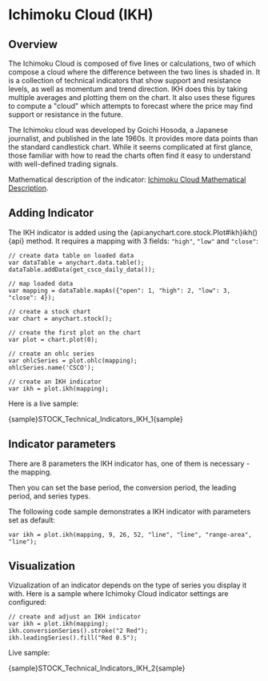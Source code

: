 # Ichimoku Cloud (IKH)
## Overview

The Ichimoku Cloud is composed of five lines or calculations, two of which compose a cloud where the difference between the two lines is shaded in. It is a collection of technical indicators that show support and resistance levels, as well as momentum and trend direction. IKH does this by taking multiple averages and plotting them on the chart. It also uses these figures to compute a "cloud" which attempts to forecast where the price may find support or resistance in the future.

The Ichimoku cloud was developed by Goichi Hosoda, a Japanese journalist, and published in the late 1960s. It provides more data points than the standard candlestick chart. While it seems complicated at first glance, those familiar with how to read the charts often find it easy to understand with well-defined trading signals.

Mathematical description of the indicator: [Ichimoku Cloud Mathematical Description](Mathematical_Description#ichimoku_cloud).

## Adding Indicator

The IKH indicator is added using the {api:anychart.core.stock.Plot#ikh}ikh(){api} method. It requires a mapping with 3 fields: `"high"`, `"low"` and `"close"`:

```
// create data table on loaded data
var dataTable = anychart.data.table();
dataTable.addData(get_csco_daily_data());

// map loaded data
var mapping = dataTable.mapAs({"open": 1, "high": 2, "low": 3, "close": 4});

// create a stock chart
var chart = anychart.stock();

// create the first plot on the chart
var plot = chart.plot(0);

// create an ohlc series
var ohlcSeries = plot.ohlc(mapping);
ohlcSeries.name('CSCO');

// create an IKH indicator
var ikh = plot.ikh(mapping);
```

Here is a live sample:

{sample}STOCK\_Technical\_Indicators\_IKH\_1{sample}

## Indicator parameters

There are 8 parameters the IKH indicator has, one of them is necessary - the mapping.

Then you can set the base period, the conversion period, the leading period, and series types.

The following code sample demonstrates a IKH indicator with parameters set as default:

```
var ikh = plot.ikh(mapping, 9, 26, 52, "line", "line", "range-area", "line");
```

## Visualization

Vizualization of an indicator depends on the type of series you display it with. Here is a sample where Ichimoky Cloud indicator settings are configured:

```
// create and adjust an IKH indicator
var ikh = plot.ikh(mapping);
ikh.conversionSeries().stroke("2 Red");
ikh.leadingSeries().fill("Red 0.5");
```

Live sample:

{sample}STOCK\_Technical\_Indicators\_IKH\_2{sample}